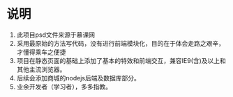 # 说明

1. 此项目psd文件来源于慕课网
2. 采用最原始的方法写代码，没有进行前端模块化，目的在于体会走路之艰辛，才懂得乘车之便捷
2. 项目在静态页面的基础上添加了基本的特效和前端交互，兼容IE9(含)及以上和其他主流浏览器。
3. 后续会添加商城的nodejs后端及数据库部分。
4. 业余开发者（学习者），多多指教。

